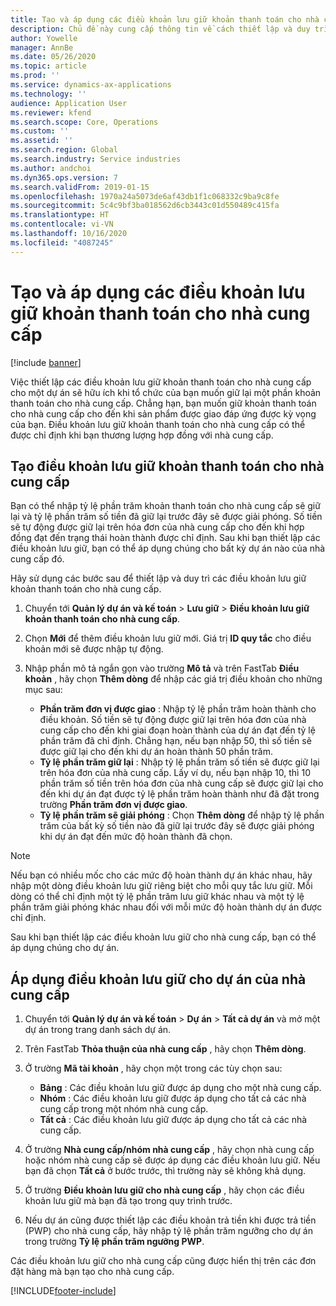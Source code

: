```yaml
---
title: Tạo và áp dụng các điều khoản lưu giữ khoản thanh toán cho nhà cung cấp
description: Chủ đề này cung cấp thông tin về cách thiết lập và duy trì các điều khoản lưu giữ đối với khoản thanh toán của nhà cung cấp.
author: Yowelle
manager: AnnBe
ms.date: 05/26/2020
ms.topic: article
ms.prod: ''
ms.service: dynamics-ax-applications
ms.technology: ''
audience: Application User
ms.reviewer: kfend
ms.search.scope: Core, Operations
ms.custom: ''
ms.assetid: ''
ms.search.region: Global
ms.search.industry: Service industries
ms.author: andchoi
ms.dyn365.ops.version: 7
ms.search.validFrom: 2019-01-15
ms.openlocfilehash: 1970a24a5073de6af43db1f1c068332c9ba9c8fe
ms.sourcegitcommit: 5c4c9bf3ba018562d6cb3443c01d550489c415fa
ms.translationtype: HT
ms.contentlocale: vi-VN
ms.lasthandoff: 10/16/2020
ms.locfileid: "4087245"
---
```

# <a name="create-and-apply-vendor-payment-retention-terms"></a>Tạo và áp dụng các điều khoản lưu giữ khoản thanh toán cho nhà cung cấp

[!include [banner](../includes/banner.md)] 

Việc thiết lập các điều khoản lưu giữ khoản thanh toán cho nhà cung cấp cho một dự án sẽ hữu ích khi tổ chức của bạn muốn giữ lại một phần khoản thanh toán cho nhà cung cấp. Chẳng hạn, bạn muốn giữ khoản thanh toán cho nhà cung cấp cho đến khi sản phẩm được giao đáp ứng được kỳ vọng của bạn. Điều khoản lưu giữ khoản thanh toán cho nhà cung cấp có thể được chỉ định khi bạn thương lượng hợp đồng với nhà cung cấp.

## <a name="create-vendor-payment-retention-terms"></a>Tạo điều khoản lưu giữ khoản thanh toán cho nhà cung cấp

Bạn có thể nhập tỷ lệ phần trăm khoản thanh toán cho nhà cung cấp sẽ giữ lại và tỷ lệ phần trăm số tiền đã giữ lại trước đây sẽ được giải phóng. Số tiền sẽ tự động được giữ lại trên hóa đơn của nhà cung cấp cho đến khi hợp đồng đạt đến trạng thái hoàn thành được chỉ định. Sau khi bạn thiết lập các điều khoản lưu giữ, bạn có thể áp dụng chúng cho bất kỳ dự án nào của nhà cung cấp đó.

Hãy sử dụng các bước sau để thiết lập và duy trì các điều khoản lưu giữ khoản thanh toán cho nhà cung cấp. 

1. Chuyển tới **Quản lý dự án và kế toán** > **Lưu giữ** > **Điều khoản lưu giữ khoản thanh toán cho nhà cung cấp**.
2. Chọn **Mới** để thêm điều khoản lưu giữ mới. Giá trị **ID quy tắc** cho điều khoản mới sẽ được nhập tự động. 
3. Nhập phần mô tả ngắn gọn vào trường **Mô tả** và trên FastTab **Điều khoản** , hãy chọn **Thêm dòng** để nhập các giá trị điều khoản cho những mục sau:

   - **Phần trăm đơn vị được giao** : Nhập tỷ lệ phần trăm hoàn thành cho điều khoản. Số tiền sẽ tự động được giữ lại trên hóa đơn của nhà cung cấp cho đến khi giai đoạn hoàn thành của dự án đạt đến tỷ lệ phần trăm đã chỉ định. Chẳng hạn, nếu bạn nhập 50, thì số tiền sẽ được giữ lại cho đến khi dự án hoàn thành 50 phần trăm.
   - **Tỷ lệ phần trăm giữ lại** : Nhập tỷ lệ phần trăm số tiền sẽ được giữ lại trên hóa đơn của nhà cung cấp. Lấy ví dụ, nếu bạn nhập 10, thì 10 phần trăm số tiền trên hóa đơn của nhà cung cấp sẽ được giữ lại cho đến khi dự án đạt được tỷ lệ phần trăm hoàn thành như đã đặt trong trường **Phần trăm đơn vị được giao**.
   - **Tỷ lệ phần trăm sẽ giải phóng** : Chọn **Thêm dòng** để nhập tỷ lệ phần trăm của bất kỳ số tiền nào đã giữ lại trước đây sẽ được giải phóng khi dự án đạt đến mức độ hoàn thành đã chọn.

> [!NOTE]
> Nếu bạn có nhiều mốc cho các mức độ hoàn thành dự án khác nhau, hãy nhập một dòng điều khoản lưu giữ riêng biệt cho mỗi quy tắc lưu giữ. Mỗi dòng có thể chỉ định một tỷ lệ phần trăm lưu giữ khác nhau và một tỷ lệ phần trăm giải phóng khác nhau đối với mỗi mức độ hoàn thành dự án được chỉ định.

Sau khi bạn thiết lập các điều khoản lưu giữ cho nhà cung cấp, bạn có thể áp dụng chúng cho dự án.

## <a name="apply-vendor-retention-terms-to-a-project"></a>Áp dụng điều khoản lưu giữ cho dự án của nhà cung cấp

1. Chuyển tới **Quản lý dự án và kế toán** > **Dự án** > **Tất cả dự án** và mở một dự án trong trang danh sách dự án.
2. Trên FastTab **Thỏa thuận của nhà cung cấp** , hãy chọn **Thêm dòng**.
3. Ở trường **Mã tài khoản** , hãy chọn một trong các tùy chọn sau: 

   - **Bảng** : Các điều khoản lưu giữ được áp dụng cho một nhà cung cấp.
   - **Nhóm** : Các điều khoản lưu giữ được áp dụng cho tất cả các nhà cung cấp trong một nhóm nhà cung cấp.
   - **Tất cả** : Các điều khoản lưu giữ được áp dụng cho tất cả các nhà cung cấp.

4. Ở trường **Nhà cung cấp/nhóm nhà cung cấp** , hãy chọn nhà cung cấp hoặc nhóm nhà cung cấp sẽ được áp dụng các điều khoản lưu giữ. Nếu bạn đã chọn **Tất cả** ở bước trước, thì trường này sẽ không khả dụng.
5. Ở trường **Điều khoản lưu giữ cho nhà cung cấp** , hãy chọn các điều khoản lưu giữ mà bạn đã tạo trong quy trình trước.
6. Nếu dự án cũng được thiết lập các điều khoản trả tiền khi được trả tiền (PWP) cho nhà cung cấp, hãy nhập tỷ lệ phần trăm ngưỡng cho dự án trong trường **Tỷ lệ phần trăm ngưỡng PWP**.

Các điều khoản lưu giữ cho nhà cung cấp cũng được hiển thị trên các đơn đặt hàng mà bạn tạo cho nhà cung cấp.


[!INCLUDE[footer-include](../includes/footer-banner.md)]